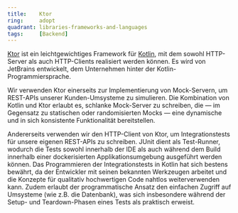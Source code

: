 ```yaml
---
title:    Ktor  
ring:     adopt
quadrant: libraries-frameworks-and-languages
tags:     [Backend]
---
```


[Ktor][ktor] ist ein leichtgewichtiges Framework für [Kotlin][kotlin], mit dem sowohl HTTP-Server als auch HTTP-Clients
realisiert werden können. Es wird von JetBrains entwickelt, dem Unternehmen hinter der Kotlin-Programmiersprache.

Wir verwenden Ktor einerseits zur Implementierung von Mock-Servern, um REST-APIs unserer Kunden-Umsysteme zu simulieren.
Die Kombination von Kotlin und Ktor erlaubt es, schlanke Mock-Server zu schreiben, die — im Gegensatz zu statischen oder
randomisierten Mocks — eine dynamische und in sich konsistente Funktionalität bereitstellen.

Andererseits verwenden wir den HTTP-Client von Ktor, um Integrationstests für unsere eigenen REST-APIs zu schreiben.
JUnit dient als Test-Runner, wodurch die Tests sowohl innerhalb der IDE als auch während dem Build innerhalb einer
dockerisierten Applikationsumgebung ausgeführt werden können. Das Programmieren der Integrationstests in Kotlin hat
sich bestens bewährt, da der Entwickler mit seinen bekannten Werkzeugen arbeitet und die Konzepte für qualitativ
hochwertigen Code nahtlos weiterverwenden kann. Zudem erlaubt der programmatische Ansatz den einfachen Zugriff auf
Umsysteme (wie z.B. die Datenbank), was sich insbesondere während der Setup- und Teardown-Phasen eines Tests als
praktisch erweist.

[kotlin]: /libraries-frameworks-and-languages/kotlin
[ktor]: https://ktor.io
